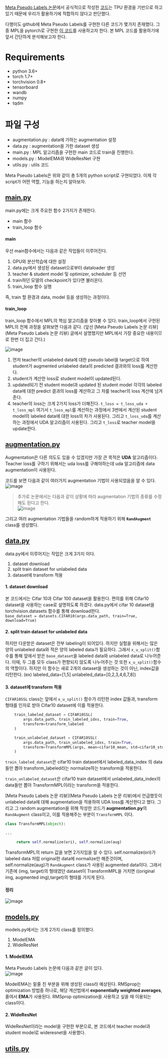 [Meta Pseudo Labels 논문](https://arxiv.org/pdf/2003.10580.pdf)에서 공식적으로 작성한 [코드](https://github.com/google-research/google-research/tree/master/meta_pseudo_labels)는 TPU 환경을 기반으로 하고있기 때문에 우리가 활용하기에 적합하지 않다고 판단했다. 

다행이도 github에 Meta Pseudo Labels를 구현한 다른 코드가 몇가지 존재했다. 그 중 MPL을 pytorch로 구현한 [이 코드](https://github.com/kekmodel/MPL-pytorch)를 사용하고자 한다. 본 MPL 코드를 활용하기에 앞서 간단하게 분석해보고자 한다.

# Requirements
- python 3.6+
- torch 1.7+
- torchvision 0.8+
- tensorboard
- wandb
- numpy
- tqdm

# 파일 구성
- augmentation.py : data에 가하는 augmentation 설정
- data.py : augmentation을 가한 dataset 생성
- main.py : MPL 알고리즘을 구현한 main 코드로 train을 진행한다.
- models.py : ModelEMA와 WideResNet 구현
- utils.py : utils 코드

Meta Pseudo Labels은 위와 같이 총 5개의 python script로 구현되었다. 이제 각 script가 어떤 역할, 기능을 하는지 알아보자.

## [main.py](https://github.com/kekmodel/MPL-pytorch/blob/main/main.py)

main.py에는 크게 주요한 함수 2가지가 존재한다.
- main 함수
- train_loop 함수

#### main
우선 main함수에서는 다음과 같은 작업들이 이루어진다.
1. GPU와 분산학습에 대한 설정
2. data.py에서 생성된 dataset으로부터 dataloader 생성
3. teacher & student model 및 optimizer, scheduler 등 선언
4. train하던 모델의 checkpoint가 있다면 불러온다.
5. train_loop 함수 실행

즉, train 할 환경과 data, model 등을 생성하는 과정이다.

#### train_loop
train_loop 함수에서 MPL의 핵심 알고리즘을 찾아볼 수 있다. train_loop에서 구현된 MPL의 전체 과정을 살펴보면 다음과 같다. (앞선 [Meta Pseudo Labels 논문 리뷰](Meta Pseudo Labels 논문 리뷰) 글에서 설명했지만 MPL에서 가장 중요한 내용이므로 한번 더 집고 간다.)

![image](https://user-images.githubusercontent.com/84768279/127806713-43acad48-16cf-4ff1-8218-7043525c2f79.png)

1. 먼저 teacher의 unlabeled data에 대한 pseudo label을 target으로 하여 student가 augmented unlabeled data의 predicted 결과와의 loss를 계산한다.
2. student가 계산한 loss로 student model이 updated된다.
3. updated되기 전 student model과 updated 된 student model 각각의 labeled data에 대한 predict 결과의 loss를 계산하고 그 차를 teacher의 loss 계산에 넘겨준다.
4. teacher의 loss는 크게 2가지 loss가 더해진다. `t_loss = t_loss_uda + t_loss_mpl` 여기서 `t_loss_mpl`를 계산하는 과정에서 3번에서 계산된 student model의 labeled data에 대한 loss의 차가 사용된다. 그리고 `t_loss_uda`를 계산하는 과정에서 UDA 알고리즘이 사용된다. 그리고 `t_loss`로 teacher model을 update한다.

## [augmentation.py](https://github.com/kekmodel/MPL-pytorch/blob/main/augmentation.py)
Augmentation은 다른 의도도 있을 수 있겠지만 가장 큰 목적은 **UDA** 알고리즘이다. Teacher loss를 구하기 위해서는 uda loss를 구해야하는데 uda 알고리즘에 data augmentation이 사용된다. 

코드를 보면 다음과 같이 여러가지 augmentation 기법이 사용되었음을 알 수 있다. <br/>
![image](https://user-images.githubusercontent.com/84768279/127984376-01778ca2-6eac-4cd2-922d-43a76e5b5a5a.png)
> 추가로 논문에서는 다음과 같이 상황에 따라 augmentation 기법의 종류를 수정해도 된다고 한다. <br/>
![image](https://user-images.githubusercontent.com/84768279/127984605-e4fad7e1-22ca-4c3d-8f9b-d3498b47d09c.png)

그리고 여러 augmentation 기법들을 random하게 적용하기 위해 **`RandAugment`** class를 생성했다.


## [data.py](https://github.com/kekmodel/MPL-pytorch/blob/main/data.py)
data.py에서 이루어지는 작업은 크게 3가지 이다.
1. dataset download
2. split train dataset for unlabeled data
3. dataset에 transform 적용

#### 1. dataset download
본 코드에서는 Cifar 10과 Cifar 100 dataset을 활용한다. 편의를 위해 Cifar10 dataset을 사용하는 case로 설명하도록 하겠다. data.py에서 cifar 10 dataset을 torchvision.datasets 함수를 통해 download한다. <br/>
`base_dataset = datasets.CIFAR10(args.data_path, train=True, download=True)`

#### 2. split train dataset for unlabeled data
하지만 다운받은 dataset은 전부 labeling이 되어있다. 하지만 실험을 위해서는 많은 양의 unlabeled data와 적은 양의 labeled data가 필요하다. 그래서 `x_u_split()`함수를 통해 앞에서 받은 `base_dataset`을 labeled data와 unlabeled data로 나누어준다. 이때, 두 그룹 모두 class가 편향되지 않도록 나누어주는 것 또한 `x_u_split()`함수의 역할이다. 하지만 이 함수는 새로 2개의 dataset을 생성하는 것이 아닌, index값을 리턴한다. (ex) labeled_data=[1,5] unlabeled_data=[0,2,3,4,6,7,8])

#### 3. dataset에 transform 적용
`CIFAR10SSL` class는 앞에서 `x_u_split()` 함수가 리턴한 index 값들과, transform 형태를 인자로 받아 Cifar10 dataset에 이를 적용한다. 
```python
    train_labeled_dataset = CIFAR10SSL(
        args.data_path, train_labeled_idxs, train=True,
        transform=transform_labeled
    )

    train_unlabeled_dataset = CIFAR10SSL(
        args.data_path, train_unlabeled_idxs, train=True,
        transform=TransformMPL(args, mean=cifar10_mean, std=cifar10_std)
    )
```
`train_labeled_dataset`은 cifar10 train dataset에서 labeled_data_index 의 data들만 뽑아 transform_labeled라는 normalize하는 transform을 적용한다.

`train_unlabeled_dataset`은 cifar10 train dataset에서 unlabeled_data_index의 data들만 뽑아 TransformMPL이라는 transform을 적용한다. 

[Meta Pseudo Labels 논문 리뷰](Meta Pseudo Labels 논문 리뷰)에서 언급했듯이 unlabeled data에 대해 augmentation을 적용하여 UDA loss를 계산한다고 했다. 그리고 그 random augmentation을 위해 작성한 코드가 **augmentation.py**의 `RandAugment` class이고, 이를 적용해주는 부분이 `TransformMPL` 이다. 

```python
class TransformMPL(object):

...

     return self.normalize(ori), self.normalize(aug)
```

TransformMPL의 return 값을 보면 2가지임을 알 수 있다. self.normalize(ori)가 labeled data 처럼 original한 data에 normalize만 해준것이며, self.normalize(aug)가 `RandAugment` class가 사용된 augmented data이다. 그래서 기존에 (img, target)의 형태였던 dataset이 TransformMPL을 거치면 ((original img, augmented img),target)의 형태를 가지게 된다. 

#### 정리
![image](https://user-images.githubusercontent.com/84768279/128127410-83ecca90-afff-4a81-9c43-c9dea05ae9d9.png)


## [models.py](https://github.com/kekmodel/MPL-pytorch/blob/main/models.py)
models.py에서는 크게 2가지 class를 정의했다.

1. ModelEMA
2. WideResNet

#### 1. ModelEMA
Meta Pseudo Labels 논문에 다음과 같은 글이 있다. <br/>
![image](https://user-images.githubusercontent.com/84768279/128129636-ed4562e6-1dff-4e23-ba73-4c019562702d.png)

ModelEMA는 밑줄 친 부분을 위해 생성된 class라 예상된다. RMSprop는 optimization 방법중 하나로, 해당 계산법에서 **exponentially weighted averages**, 줄여서 **EMA**가 사용된다. RMSprop optimization을 사용하고 싶을 때 이용되는 class이다. 

#### 2. WideResNet
WideResNet이라는 model을 구현한 부분으로, 본 코드에서 teacher model과 student model로 wideresnet을 사용했다.

## [utils.py](https://github.com/kekmodel/MPL-pytorch/blob/main/utils.py)
